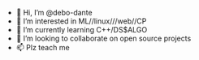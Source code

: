 - 👋 Hi, I’m @debo-dante
- 👀 I’m interested in ML//linux///web//CP
- 🌱 I’m currently learning C++/DS$ALGO
- 💞️ I’m looking to collaborate on open source projects
- 📫 Plz teach me

<!---
debo-dante/debo-dante is a ✨ special ✨ repository because its `README.md` (this file) appears on your GitHub profile.
You can click the Preview link to take a look at your changes.
--->
